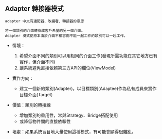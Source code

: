 ﻿## Adapter 轉接器模式

`adapter 中文有適配器、改編者、轉接器的意思`

```
將一個類別的介面轉換成客戶希望的另一個介面。
Adapter 模式使原本由於介面不相容而不能一起工作的類別可以一起工作。
```

- 情境：
    1. 希望介面不同的類別可以用相同的介面工作(發現所需功能在其它地方已有實作，但介面不同)
    2. 讓系統避免直接依賴第三方API的欄位(ViewModel)

- 實作方向：
    - 建立一個新的類別(Adapter)，以目標類別(Adaptee)作為私有成員來實作目標介面(Target)

- 價值：類別的轉接線
    - 增加類別的重用性，常與Strategy、Bridge搭配使用
    - 或降低物件間的直接依賴性

- 壞處：如果系統盲目地大量使用這種模式，有可能會顯得很雜亂。